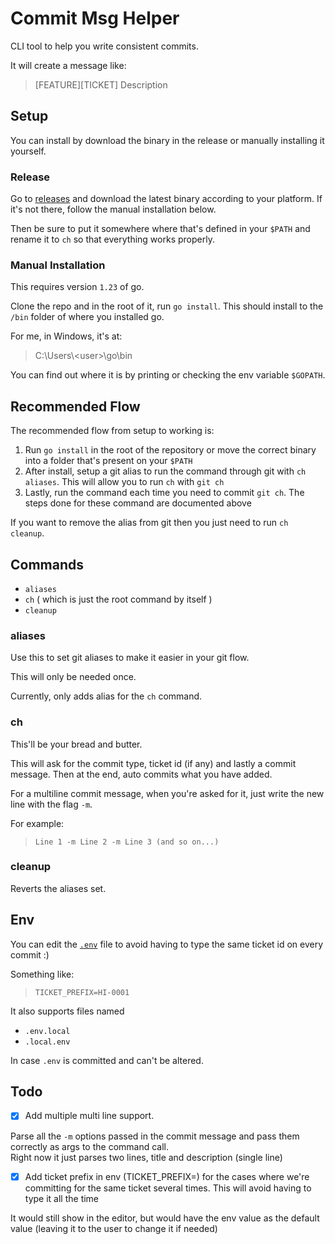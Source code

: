 # Commit Msg Helper

CLI tool to help you write consistent commits.

It will create a message like:
> [FEATURE][TICKET] Description

## Setup

You can install by download the binary in the release or manually installing it yourself.

### Release

Go to [releases](https://github.com/LoyalPotato/commit-helper/releases) and download the latest binary according to your platform. If it's not there, follow the manual installation below.

Then be sure to put it somewhere where that's defined in your `$PATH` and rename it to `ch` so that everything works properly.

### Manual Installation

This requires version `1.23` of go.

Clone the repo and in the root of it, run `go install`.
This should install to the `/bin` folder of where you installed go.

For me, in Windows, it's at:
> C:\Users\\\<user>\go\bin

You can find out where it is by printing or checking the env variable `$GOPATH`.

## Recommended Flow

The recommended flow from setup to working is:

1. Run `go install` in the root of the repository or move the correct binary into a folder that's present on your `$PATH`
2. After install, setup a git alias to run the command through git with `ch aliases`. This will allow you to run `ch` with `git ch`
3. Lastly, run the command each time you need to commit `git ch`. The steps done for these command are documented above

If you want to remove the alias from git then you just need to run `ch cleanup`.

## Commands

- `aliases`
- `ch` ( which is just the root command by itself )
- `cleanup`

### aliases

Use this to set git aliases to make it easier in your git flow.

This will only be needed once.

Currently, only adds alias for the `ch` command.

### ch

This'll be your bread and butter.

This will ask for the commit type, ticket id (if any) and lastly a commit message.
Then at the end, auto commits what you have added.

For a multiline commit message, when you're asked for it, just write the new line with the flag `-m`.

For example:
>`Line 1 -m Line 2 -m Line 3 (and so on...)`

### cleanup

Reverts the aliases set.

## Env

You can edit the [`.env`](./.env) file to avoid having to type the same ticket id on every commit :)

Something like:
>`TICKET_PREFIX=HI-0001`

It also supports files named

- `.env.local`
- `.local.env`

In case `.env` is committed and can't be altered.

## Todo

- [x] Add multiple multi line support.

Parse all the `-m` options passed in the commit message and pass them correctly as args to the command call.\
Right now it just parses two lines, title and description (single line)

- [x] Add ticket prefix in env (TICKET_PREFIX=) for the cases where we're committing for the same ticket several times. This will avoid having to type it all the time

It would still show in the editor, but would have the env value as the default value (leaving it to the user to change it if needed)

